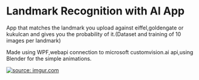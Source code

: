 # Landmark Recognition with AI App

App that matches the landmark you upload against eiffel,goldengate or kukulcan and gives you the probability of it.(Dataset and training of 10 images per landmark)

Made using WPF,webapi connection to microsoft customvision.ai api,using Blender for the simple animations.

<a href="https://imgur.com/EGXudoj"><img src="https://imgur.com/EGXudoj.gif" title="source: imgur.com" /></a>
